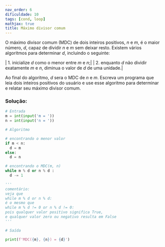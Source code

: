 ```yaml
---
nav_order: 6
dificuldade: 10
tags: [cond, loop]
mathjax: true
title: Máximo divisor comum
---
```


O máximo divisor comum (MDC) de dois inteiros positivos, $n$ e $m$, é o maior número, $d$, capaz de dividir $n$ e $m$ sem deixar resto. Existem vários algoritmos para determinar $d$, incluindo o seguinte:

| 1. inicialize $d$ como o menor entre $m$ e $n$;|
| 2. enquanto $d$ não dividir exatamente $m$ e $n$, diminua o valor de $d$ de uma unidade.|

Ao final do algoritmo, $d$ sera o MDC de $n$ e $m$. Escreva um programa que leia dois inteiros positivos do usuário e use esse algoritmo para determinar e relatar seu máximo divisor comum.

<!-- more -->

### Solução:

```python
# Entrada
m = int(input('m = '))
n = int(input('n = '))

# Algoritmo

# encontrando o menor valor
if m < n:
  d = m
else:
  d = n

# encontrando o MDC(m, n)
while m % d or n % d :
  d -= 1

'''
comentário:
veja que
while m % d or n % d:
é o mesmo que
while m % d != 0 or n % d != 0:
pois qualquer valor positivo significa True,
e qualquer valor zero ou negativo resulta em False
'''

# Saída

print(f'MDC({m}, {n}) = {d}')
```


